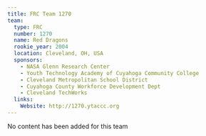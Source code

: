 ```yaml
---
title: FRC Team 1270
team:
  type: FRC
  number: 1270
  name: Red Dragons
  rookie_year: 2004
  location: Cleveland, OH, USA
  sponsors:
    - NASA Glenn Research Center
    - Youth Technology Academy of Cuyahoga Community College
    - Cleveland Metropolitan School District
    - Cuyahoga County Workforce Development Dept
    - Cleveland TechWorks
  links:
    Website: http://1270.ytaccc.org
---
```

No content has been added for this team